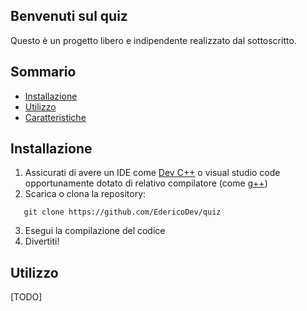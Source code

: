 ## Benvenuti sul quiz

Questo è un progetto libero e indipendente realizzato dal sottoscritto.

## Sommario

- [Installazione](#installazione)
- [Utilizzo](#utilizzo)
- [Caratteristiche](#caratteristiche)

## Installazione

1. Assicurati di avere un IDE come [Dev C++](https://bloodshed.net/) o visual studio code opportunamente dotato di relativo compilatore (come [g++](https://gcc.gnu.org/))
2. Scarica o clona la repository:

```
   git clone https://github.com/EdericoDev/quiz
```
3. Esegui la compilazione del codice 
4. Divertiti! 

## Utilizzo

[TODO]
